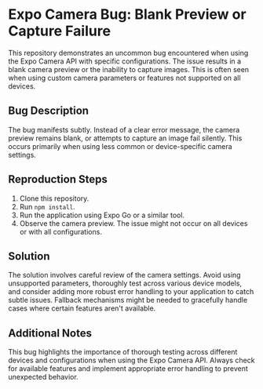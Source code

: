 # Expo Camera Bug: Blank Preview or Capture Failure

This repository demonstrates an uncommon bug encountered when using the Expo Camera API with specific configurations. The issue results in a blank camera preview or the inability to capture images. This is often seen when using custom camera parameters or features not supported on all devices.

## Bug Description

The bug manifests subtly.  Instead of a clear error message, the camera preview remains blank, or attempts to capture an image fail silently.  This occurs primarily when using less common or device-specific camera settings.

## Reproduction Steps

1. Clone this repository.
2. Run `npm install`.
3. Run the application using Expo Go or a similar tool.
4. Observe the camera preview.  The issue might not occur on all devices or with all configurations.

## Solution

The solution involves careful review of the camera settings.  Avoid using unsupported parameters, thoroughly test across various device models, and consider adding more robust error handling to your application to catch subtle issues.  Fallback mechanisms might be needed to gracefully handle cases where certain features aren't available.

## Additional Notes

This bug highlights the importance of thorough testing across different devices and configurations when using the Expo Camera API.  Always check for available features and implement appropriate error handling to prevent unexpected behavior. 